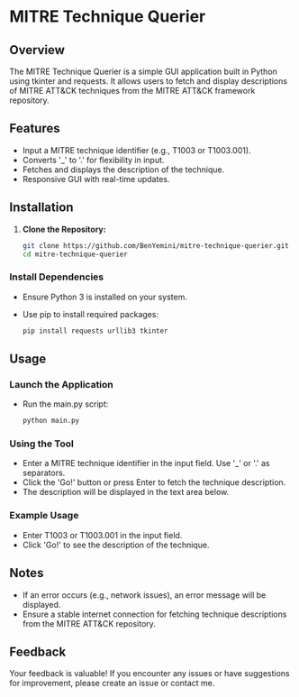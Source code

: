 # MITRE Technique Querier

## Overview

The MITRE Technique Querier is a simple GUI application built in Python using tkinter and requests. It allows users to fetch and display descriptions of MITRE ATT&CK techniques from the MITRE ATT&CK framework repository.

## Features

- Input a MITRE technique identifier (e.g., T1003 or T1003.001).
- Converts '_' to '.' for flexibility in input.
- Fetches and displays the description of the technique.
- Responsive GUI with real-time updates.

## Installation

1. **Clone the Repository:**
   ```bash
   git clone https://github.com/BenYemini/mitre-technique-querier.git
   cd mitre-technique-querier
### Install Dependencies
- Ensure Python 3 is installed on your system.
- Use pip to install required packages:

   ```bash
   pip install requests urllib3 tkinter
## Usage
### Launch the Application
- Run the main.py script:
   ```bash
   python main.py
### Using the Tool
- Enter a MITRE technique identifier in the input field. Use '_' or '.' as separators.
- Click the 'Go!' button or press Enter to fetch the technique description.
- The description will be displayed in the text area below.

### Example Usage
- Enter T1003 or T1003.001 in the input field.
- Click 'Go!' to see the description of the technique.

## Notes
- If an error occurs (e.g., network issues), an error message will be displayed.
- Ensure a stable internet connection for fetching technique descriptions from the MITRE ATT&CK repository.

## Feedback
Your feedback is valuable! If you encounter any issues or have suggestions for improvement, please create an issue or contact me.
